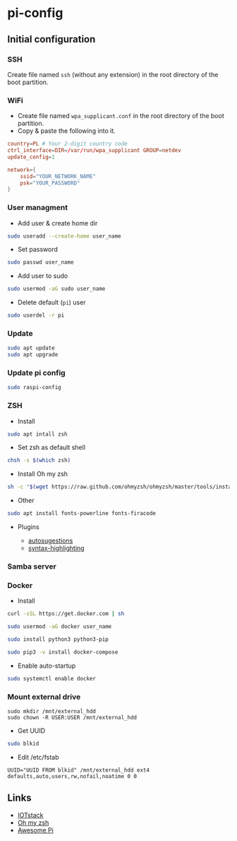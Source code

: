 # pi-config

## Initial configuration

### SSH
Create file named `ssh` (without any extension) in the root directory of the boot partition.

### WiFi
* Create file named `wpa_supplicant.conf` in the root directory of the boot partition.
* Copy & paste the following into it.

```conf
country=PL # Your 2-digit country code
ctrl_interface=DIR=/var/run/wpa_supplicant GROUP=netdev
update_config=1

network={
    ssid="YOUR_NETWORK_NAME"
    psk="YOUR_PASSWORD"
}
```

### User managment
* Add user & create home dir
```sh
sudo useradd --create-home user_name
```
* Set password
```sh
sudo passwd user_name
```
* Add user to sudo
```sh
sudo usermod -aG sudo user_name
```
* Delete default (`pi`) user
```sh
sudo userdel -r pi
```

### Update
```sh
sudo apt update
sudo apt upgrade
```

### Update pi config
```sh
sudo raspi-config
```

### ZSH
* Install
```sh
sudo apt intall zsh
```
* Set zsh as default shell
```sh
chsh -s $(which zsh)
```
* Install Oh my zsh
```sh
sh -c "$(wget https://raw.github.com/ohmyzsh/ohmyzsh/master/tools/install.sh -O -)"
```
* Other
```sh
sudo apt install fonts-powerline fonts-firacode
```
* Plugins

    * [autosugestions](https://github.com/zsh-users/zsh-autosuggestions)
    * [syntax-highlighting](https://github.com/zsh-users/zsh-syntax-highlighting)

### Samba server

### Docker

* Install
```sh
curl -sSL https://get.docker.com | sh

sudo usermod -aG docker user_name

sudo install python3 python3-pip

sudo pip3 -v install docker-compose
```

* Enable auto-startup
```sh
sudo systemctl enable docker
```

### Mount external drive
```
sudo mkdir /mnt/external_hdd
sudo chown -R USER:USER /mnt/external_hdd
```

* Get UUID
```sh
sudo blkid
```

* Edit /etc/fstab
```
UUID="UUID FROM blkid" /mnt/external_hdd ext4 defaults,auto,users,rw,nofail,noatime 0 0
```

## Links
* [IOTstack](https://github.com/SensorsIot/IOTstack)
* [Oh my zsh](https://ohmyz.sh/)
* [Awesome Pi](https://github.com/thibmaek/awesome-raspberry-pi)